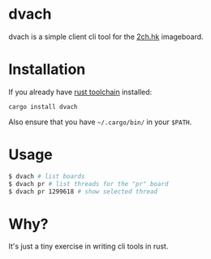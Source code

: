 # dvach
dvach is a simple client cli tool for the [2ch.hk](http://2ch.hk) imageboard.

# Installation

If you already have [rust toolchain](https://rustup.rs/) installed:
```
cargo install dvach
```
Also ensure that you have `~/.cargo/bin/` in your `$PATH`.

# Usage
```bash
$ dvach # list boards
$ dvach pr # list threads for the "pr" board
$ dvach pr 1299618 # show selected thread
```

# Why?
It's just a tiny exercise in writing cli tools in rust.
